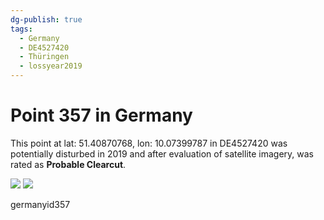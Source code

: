 ```yaml
---
dg-publish: true
tags:
  - Germany
  - DE4527420
  - Thüringen
  - lossyear2019
---
```


# Point 357 in Germany

This point at lat: 51.40870768, lon: 10.07399787 in DE4527420 was potentially disturbed in 2019 and after evaluation of satellite imagery, was rated as **Probable Clearcut**.

<div class='juxtapose' data-showcredits='false'>
<img src='https://baserow-backend-production20240528124524339000000001.s3.amazonaws.com/user_files/qEMdgdK69Rf6qtSTpgEmxWmRa4Z53hA8_d3482c774e99627301017d42df5d894cc95ad47c5d81e77c15e88b4e46eccee8.png' data-label='April 2018' />
<img src='https://baserow-backend-production20240528124524339000000001.s3.amazonaws.com/user_files/62YMRNqUazmSHaY2PgkDonwRszjBhifu_7feec30d2cdd3a75bed03bca6d1538d32b684282d1ec4b6a4108a72c79882fc6.png' data-label='May 2020' />
</div>

germanyid357